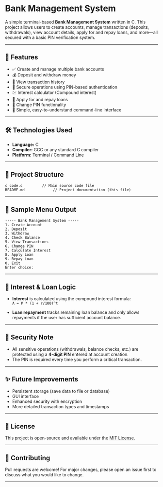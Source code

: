 # Bank Management System

A simple terminal-based **Bank Management System** written in C. This project allows users to create accounts, manage transactions (deposits, withdrawals), view account details, apply for and repay loans, and more—all secured with a basic PIN verification system.

---

## 📌 Features

- ✅ Create and manage multiple bank accounts  
- 💰 Deposit and withdraw money  
- 📄 View transaction history  
- 🔐 Secure operations using PIN-based authentication  
- 💹 Interest calculator (Compound interest)  
- 🏦 Apply for and repay loans  
- 🔄 Change PIN functionality  
- 💼 Simple, easy-to-understand command-line interface  

---

## 🛠️ Technologies Used

- **Language:** C
- **Compiler:** GCC or any standard C compiler
- **Platform:** Terminal / Command Line

---

## 📂 Project Structure

```
c code.c         // Main source code file
README.md             // Project documentation (this file)
```

---

## 📸 Sample Menu Output

```text
----- Bank Management System -----
1. Create Account
2. Deposit
3. Withdraw
4. Check Balance
5. View Transactions
6. Change PIN
7. Calculate Interest
8. Apply Loan
9. Repay Loan
0. Exit
Enter choice:
```

---

## 🧮 Interest & Loan Logic

- **Interest** is calculated using the compound interest formula:  
  `A = P * (1 + r/100)^t`
  
- **Loan repayment** tracks remaining loan balance and only allows repayments if the user has sufficient account balance.

---

## 🔐 Security Note

- All sensitive operations (withdrawals, balance checks, etc.) are protected using a **4-digit PIN** entered at account creation.
- The PIN is required every time you perform a critical transaction.

---

## ✨ Future Improvements

- Persistent storage (save data to file or database)
- GUI interface
- Enhanced security with encryption
- More detailed transaction types and timestamps

---

## 📄 License

This project is open-source and available under the [MIT License](LICENSE).

---

## 🙌 Contributing

Pull requests are welcome! For major changes, please open an issue first to discuss what you would like to change.

---
